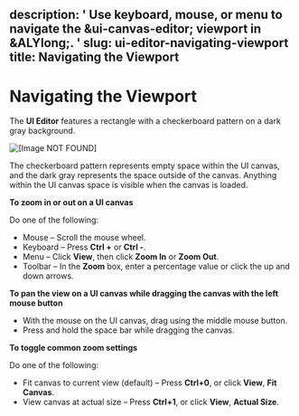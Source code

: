 description: ' Use keyboard, mouse, or menu to navigate the &ui-canvas-editor; viewport
  in &ALYlong;. '
slug: ui-editor-navigating-viewport
title: Navigating the Viewport
---
# Navigating the Viewport<a name="ui-editor-navigating-viewport"></a>

The **UI Editor** features a rectangle with a checkerboard pattern on a dark gray background\.

![\[Image NOT FOUND\]](/images/userguide/game_ui_editor/ui-checkerboard.png)

The checkerboard pattern represents empty space within the UI canvas, and the dark gray represents the space outside of the canvas\. Anything within the UI canvas space is visible when the canvas is loaded\.

**To zoom in or out on a UI canvas**

Do one of the following:
+ Mouse – Scroll the mouse wheel\.
+ Keyboard – Press **Ctrl \+** or **Ctrl \-**\.
+ Menu – Click **View**, then click **Zoom In** or **Zoom Out**\.
+ Toolbar – In the **Zoom** box, enter a percentage value or click the up and down arrows\.

**To pan the view on a UI canvas while dragging the canvas with the left mouse button**
+ With the mouse on the UI canvas, drag using the middle mouse button\.
+ Press and hold the space bar while dragging the canvas\.

**To toggle common zoom settings**

Do one of the following:
+ Fit canvas to current view \(default\) – Press **Ctrl\+0**, or click **View**, **Fit Canvas**\.
+ View canvas at actual size – Press **Ctrl\+1**, or click **View**, **Actual Size**\.